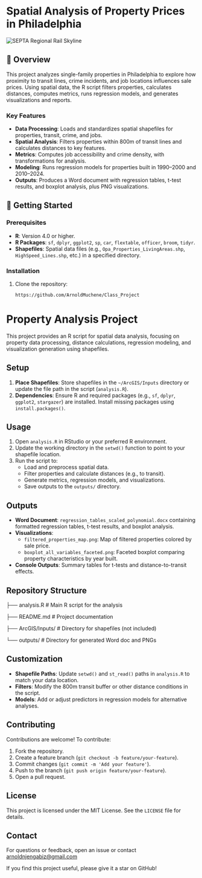 # Spatial Analysis of Property Prices in Philadelphia

![SEPTA Regional Rail Skyline](https://www.visitphilly.com/wp-content/uploads/2019/01/SEPTA_regionalrail_skyline_crtsySEPTA_2200vp.jpg)
## 📖 Overview

This project analyzes single-family properties in Philadelphia to explore how proximity to transit lines, crime incidents, and job locations influences sale prices. Using spatial data, the R script filters properties, calculates distances, computes metrics, runs regression models, and generates visualizations and reports.

### Key Features
- **Data Processing**: Loads and standardizes spatial shapefiles for properties, transit, crime, and jobs.
- **Spatial Analysis**: Filters properties within 800m of transit lines and calculates distances to key features.
- **Metrics**: Computes job accessibility and crime density, with transformations for analysis.
- **Modeling**: Runs regression models for properties built in 1990–2000 and 2010–2024.
- **Outputs**: Produces a Word document with regression tables, t-test results, and boxplot analysis, plus PNG visualizations.

## 🚀 Getting Started

### Prerequisites
- **R**: Version 4.0 or higher.
- **R Packages**: `sf`, `dplyr`, `ggplot2`, `sp`, `car`, `flextable`, `officer`, `broom`, `tidyr`.
- **Shapefiles**: Spatial data files (e.g., `Opa_Properties_LivingAreas.shp`, `HighSpeed_Lines.shp`, etc.) in a specified directory.

### Installation
1. Clone the repository:
   ```bash
   https://github.com/ArnoldMuchene/Class_Project   
# Property Analysis Project

This project provides an R script for spatial data analysis, focusing on property data processing, distance calculations, regression modeling, and visualization generation using shapefiles.

## Setup

1. **Place Shapefiles**: Store shapefiles in the `~/ArcGIS/Inputs` directory or update the file path in the script (`analysis.R`).
2. **Dependencies**: Ensure R and required packages (e.g., `sf`, `dplyr`, `ggplot2`, `stargazer`) are installed. Install missing packages using `install.packages()`.

## Usage

1. Open `analysis.R` in RStudio or your preferred R environment.
2. Update the working directory in the `setwd()` function to point to your shapefile location.
3. Run the script to:
   - Load and preprocess spatial data.
   - Filter properties and calculate distances (e.g., to transit).
   - Generate metrics, regression models, and visualizations.
   - Save outputs to the `outputs/` directory.


## Outputs

- **Word Document**: `regression_tables_scaled_polynomial.docx` containing formatted regression tables, t-test results, and boxplot analysis.
- **Visualizations**:
  - `filtered_properties_map.png`: Map of filtered properties colored by sale price.
  - `boxplot_all_variables_faceted.png`: Faceted boxplot comparing property characteristics by year built.
- **Console Outputs**: Summary tables for t-tests and distance-to-transit effects.

## Repository Structure



├── analysis.R                     # Main R script for the analysis

├── README.md                     # Project documentation

├── ArcGIS/Inputs/                # Directory for shapefiles (not included)

└── outputs/                      # Directory for generated Word doc and PNGs


## Customization

- **Shapefile Paths**: Update `setwd()` and `st_read()` paths in `analysis.R` to match your data location.
- **Filters**: Modify the 800m transit buffer or other distance conditions in the script.
- **Models**: Add or adjust predictors in regression models for alternative analyses.

## Contributing

Contributions are welcome! To contribute:

1. Fork the repository.
2. Create a feature branch (`git checkout -b feature/your-feature`).
3. Commit changes (`git commit -m 'Add your feature'`).
4. Push to the branch (`git push origin feature/your-feature`).
5. Open a pull request.

## License

This project is licensed under the MIT License. See the `LICENSE` file for details.

## Contact

For questions or feedback, open an issue or contact arnoldnjengabiz@gmail.com

If you find this project useful, please give it a star on GitHub!
